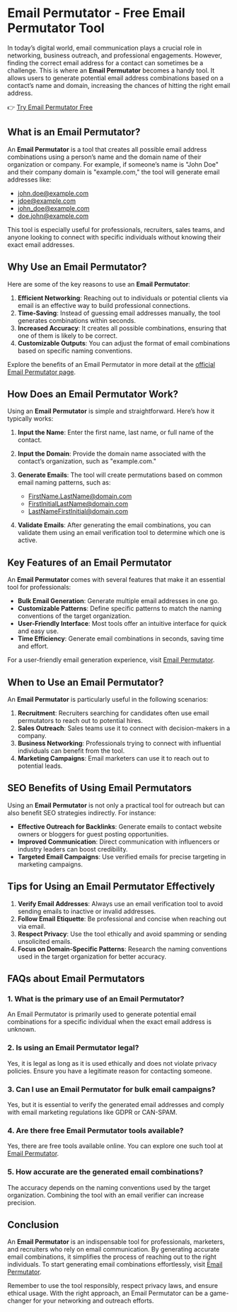 # Email Permutator - Free Email Permutator Tool  

In today’s digital world, email communication plays a crucial role in networking, business outreach, and professional engagements. However, finding the correct email address for a contact can sometimes be a challenge. This is where an **Email Permutator** becomes a handy tool. It allows users to generate potential email address combinations based on a contact’s name and domain, increasing the chances of hitting the right email address.  

👉 [Try Email Permutator Free](https://email-permutator.blogspot.com/)

## What is an Email Permutator?  

An **Email Permutator** is a tool that creates all possible email address combinations using a person’s name and the domain name of their organization or company. For example, if someone’s name is "John Doe" and their company domain is "example.com," the tool will generate email addresses like:  
- john.doe@example.com  
- jdoe@example.com  
- john_doe@example.com  
- doe.john@example.com  

This tool is especially useful for professionals, recruiters, sales teams, and anyone looking to connect with specific individuals without knowing their exact email addresses.  

## Why Use an Email Permutator?  

Here are some of the key reasons to use an **Email Permutator**:  

1. **Efficient Networking**: Reaching out to individuals or potential clients via email is an effective way to build professional connections.  
2. **Time-Saving**: Instead of guessing email addresses manually, the tool generates combinations within seconds.  
3. **Increased Accuracy**: It creates all possible combinations, ensuring that one of them is likely to be correct.  
4. **Customizable Outputs**: You can adjust the format of email combinations based on specific naming conventions.  

Explore the benefits of an Email Permutator in more detail at the [official Email Permutator page](https://email-permutator.blogspot.com/).  

## How Does an Email Permutator Work?  

Using an **Email Permutator** is simple and straightforward. Here’s how it typically works:  

1. **Input the Name**: Enter the first name, last name, or full name of the contact.  
2. **Input the Domain**: Provide the domain name associated with the contact’s organization, such as "example.com."  
3. **Generate Emails**: The tool will create permutations based on common email naming patterns, such as:  
   - FirstName.LastName@domain.com  
   - FirstInitialLastName@domain.com  
   - LastNameFirstInitial@domain.com  

4. **Validate Emails**: After generating the email combinations, you can validate them using an email verification tool to determine which one is active.  

## Key Features of an Email Permutator  

An **Email Permutator** comes with several features that make it an essential tool for professionals:  

- **Bulk Email Generation**: Generate multiple email addresses in one go.  
- **Customizable Patterns**: Define specific patterns to match the naming conventions of the target organization.  
- **User-Friendly Interface**: Most tools offer an intuitive interface for quick and easy use.  
- **Time Efficiency**: Generate email combinations in seconds, saving time and effort.  

For a user-friendly email generation experience, visit [Email Permutator](https://email-permutator.blogspot.com/).  

## When to Use an Email Permutator?  

An **Email Permutator** is particularly useful in the following scenarios:  

1. **Recruitment**: Recruiters searching for candidates often use email permutators to reach out to potential hires.  
2. **Sales Outreach**: Sales teams use it to connect with decision-makers in a company.  
3. **Business Networking**: Professionals trying to connect with influential individuals can benefit from the tool.  
4. **Marketing Campaigns**: Email marketers can use it to reach out to potential leads.  

## SEO Benefits of Using Email Permutators  

Using an **Email Permutator** is not only a practical tool for outreach but can also benefit SEO strategies indirectly. For instance:  

- **Effective Outreach for Backlinks**: Generate emails to contact website owners or bloggers for guest posting opportunities.  
- **Improved Communication**: Direct communication with influencers or industry leaders can boost credibility.  
- **Targeted Email Campaigns**: Use verified emails for precise targeting in marketing campaigns.  

## Tips for Using an Email Permutator Effectively  

1. **Verify Email Addresses**: Always use an email verification tool to avoid sending emails to inactive or invalid addresses.  
2. **Follow Email Etiquette**: Be professional and concise when reaching out via email.  
3. **Respect Privacy**: Use the tool ethically and avoid spamming or sending unsolicited emails.  
4. **Focus on Domain-Specific Patterns**: Research the naming conventions used in the target organization for better accuracy.  

## FAQs about Email Permutators  

### 1. **What is the primary use of an Email Permutator?**  
An Email Permutator is primarily used to generate potential email combinations for a specific individual when the exact email address is unknown.  

### 2. **Is using an Email Permutator legal?**  
Yes, it is legal as long as it is used ethically and does not violate privacy policies. Ensure you have a legitimate reason for contacting someone.  

### 3. **Can I use an Email Permutator for bulk email campaigns?**  
Yes, but it is essential to verify the generated email addresses and comply with email marketing regulations like GDPR or CAN-SPAM.  

### 4. **Are there free Email Permutator tools available?**  
Yes, there are free tools available online. You can explore one such tool at [Email Permutator](https://email-permutator.blogspot.com/).  

### 5. **How accurate are the generated email combinations?**  
The accuracy depends on the naming conventions used by the target organization. Combining the tool with an email verifier can increase precision.  

## Conclusion  

An **Email Permutator** is an indispensable tool for professionals, marketers, and recruiters who rely on email communication. By generating accurate email combinations, it simplifies the process of reaching out to the right individuals. To start generating email combinations effortlessly, visit [Email Permutator](https://email-permutator.blogspot.com/).  

Remember to use the tool responsibly, respect privacy laws, and ensure ethical usage. With the right approach, an Email Permutator can be a game-changer for your networking and outreach efforts.  
